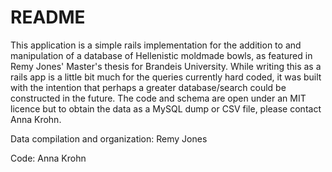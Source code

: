 # README

This application is a simple rails implementation for the addition to and manipulation of a database of Hellenistic moldmade bowls, as featured in Remy Jones' Master's thesis for Brandeis University. While writing this as a rails app is a little bit much for the queries currently hard coded, it was built with the intention that perhaps a greater database/search could be constructed in the future. The code and schema are open under an MIT licence but to obtain the data as a MySQL dump or CSV file, please contact Anna Krohn.

Data compilation and organization: Remy Jones

Code: Anna Krohn
